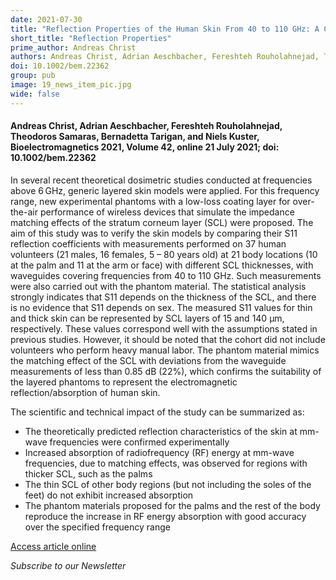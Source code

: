 ```yaml
---
date: 2021-07-30
title: "Reflection Properties of the Human Skin From 40 to 110 GHz: A Confirmation Study"
short_title: "Reflection Properties"
prime_author: Andreas Christ
authors: Andreas Christ, Adrian Aeschbacher, Fereshteh Rouholahnejad, Theodoros Samaras, Bernadetta Tarigan, and Niels Kuster, Bioelectromagnetics 2021, Volume 42, online 21 July 2021
doi: 10.1002/bem.22362
group: pub
image: 19_news_item_pic.jpg
wide: false
---
```

#### Andreas Christ, Adrian Aeschbacher, Fereshteh Rouholahnejad, Theodoros Samaras, Bernadetta Tarigan, and Niels Kuster, Bioelectromagnetics 2021, Volume 42, online 21 July 2021; doi: 10.1002/bem.22362

In several recent theoretical dosimetric studies conducted at frequencies above 6 GHz, generic layered skin models were applied. For this frequency range, new experimental phantoms with a low-loss coating layer for over-the-air performance of wireless devices that simulate the impedance matching effects of the stratum corneum layer (SCL) were proposed. The aim of this study was to verify the skin models by comparing their S11 reflection coefficients with measurements performed on 37 human volunteers (21 males, 16 females, 5 – 80 years old) at 21 body locations (10 at the palm and 11 at the arm or face) with different SCL thicknesses, with waveguides covering frequencies from 40 to 110 GHz. Such measurements were also carried out with the phantom material. The statistical analysis strongly indicates that S11 depends on the thickness of the SCL, and there is no evidence that S11 depends on sex. The measured S11 values for thin and thick skin can be represented by SCL layers of 15 and 140 μm, respectively. These values correspond well with the assumptions stated in previous studies. However, it should be noted that the cohort did not include volunteers who perform heavy manual labor. The phantom material mimics the matching effect of the SCL with deviations from the waveguide measurements of less than 0.85 dB (22%), which confirms the suitability of the layered phantoms to represent the electromagnetic reflection/absorption of human skin.

The scientific and technical impact of the study can be summarized as:

+ The theoretically predicted reflection characteristics of the skin at mm-wave frequencies were confirmed experimentally
+ Increased absorption of radiofrequency (RF) energy at mm-wave frequencies, due to matching effects, was observed for regions with thicker SCL, such as the palms
+ The thin SCL of other body regions (but not including the soles of the feet) do not exhibit increased absorption
+ The phantom materials proposed for the palms and the rest of the body reproduce the increase in RF energy absorption with good accuracy over the specified frequency range

[Access article online](https://onlinelibrary.wiley.com/doi/10.1002/bem.22362)

*Subscribe to our Newsletter*
